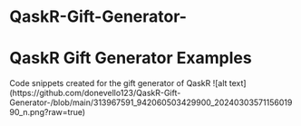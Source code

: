 # QaskR-Gift-Generator-
<h1>QaskR Gift Generator Examples</h1>
Code snippets created for the gift generator of QaskR
![alt text](https://github.com/donevello123/QaskR-Gift-Generator-/blob/main/313967591_942060503429900_2024030357115601990_n.png?raw=true)
